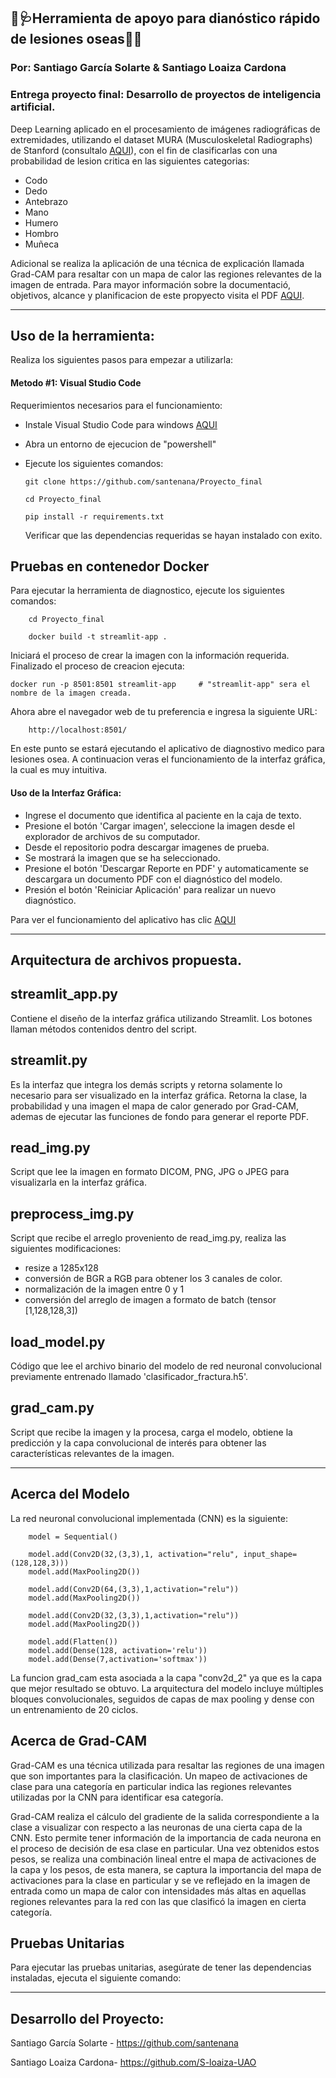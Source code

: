 ## 🚀🩺Herramienta de apoyo para dianóstico rápido de lesiones oseas🦴🧠
### Por: Santiago García Solarte & Santiago Loaiza Cardona
### Entrega proyecto final: Desarrollo de proyectos de inteligencia artificial.

Deep Learning aplicado en el procesamiento de imágenes radiográficas de extremidades, utilizando el dataset MURA (Musculoskeletal Radiographs) de Stanford (consultalo [AQUI](https://stanfordmlgroup.github.io/competitions/mura/)), con el fin de clasificarlas con una probabilidad de lesion critica en las siguientes categorias:

- Codo
- Dedo
- Antebrazo
- Mano
- Humero
- Hombro
- Muñeca

Adicional se realiza la aplicación de una técnica de explicación llamada Grad-CAM para resaltar con un mapa de calor las regiones relevantes de la imagen de entrada. Para mayor información sobre la documentació, objetivos, alcance y planificacion de este propyecto visita el PDF [AQUI](Proyecto_Deteccion_Anomalias_MURA.pdf).

---

## Uso de la herramienta:
Realiza los siguientes pasos para empezar a utilizarla:

#### Metodo #1: Visual Studio Code

Requerimientos necesarios para el funcionamiento:

- Instale Visual Studio Code para windows [AQUI](https://code.visualstudio.com/download) 
  
- Abra un entorno de ejecucion de "powershell"

- Ejecute los siguientes comandos:

      git clone https://github.com/santenana/Proyecto_final

      cd Proyecto_final

      pip install -r requirements.txt

    Verificar que las dependencias requeridas se hayan instalado con exito.

## Pruebas en contenedor Docker

Para ejecutar la herramienta de diagnostico, ejecute los siguientes comandos:

        cd Proyecto_final

        docker build -t streamlit-app .

Iniciará el proceso de crear la imagen con la información requerida. Finalizado el proceso de creacion ejecuta:

    docker run -p 8501:8501 streamlit-app     # "streamlit-app" sera el nombre de la imagen creada.

Ahora abre el navegador web de tu preferencia e ingresa la siguiente URL:

        http://localhost:8501/

En este punto se estará ejecutando el aplicativo de diagnostivo medico para lesiones osea. A continuacion veras el funcionamiento de la interfaz gráfica, la cual es muy intuitiva.

#### Uso de la Interfaz Gráfica:

- Ingrese el documento que identifica al paciente en la caja de texto.
- Presione el botón 'Cargar imagen', seleccione la imagen desde el explorador de archivos de su computador.
- Desde el repositorio podra descargar imagenes de prueba.
- Se mostrará la imagen que se ha seleccionado.
- Presione el botón 'Descargar Reporte en PDF' y automaticamente se descargara un documento PDF con el diagnóstico del modelo.
- Presión el botón 'Reiniciar Aplicación' para realizar un nuevo diagnóstico.

Para ver el funcionamiento del aplicativo has clic [AQUI](Video_muestra/streamlit.mp4)

---

## Arquitectura de archivos propuesta.
## streamlit_app.py

Contiene el diseño de la interfaz gráfica utilizando Streamlit. Los botones llaman métodos contenidos dentro del script.

## streamlit.py

Es la interfaz que integra los demás scripts y retorna solamente lo necesario para ser visualizado en la interfaz gráfica.
Retorna la clase, la probabilidad y una imagen el mapa de calor generado por Grad-CAM, ademas de ejecutar las funciones de fondo para generar el reporte PDF.

## read_img.py

Script que lee la imagen en formato DICOM, PNG, JPG o JPEG para visualizarla en la interfaz gráfica.

## preprocess_img.py

Script que recibe el arreglo proveniento de read_img.py, realiza las siguientes modificaciones:

- resize a 1285x128
- conversión de BGR a RGB para obtener los 3 canales de color.
- normalización de la imagen entre 0 y 1
- conversión del arreglo de imagen a formato de batch (tensor [1,128,128,3])

## load_model.py

Código que lee el archivo binario del modelo de red neuronal convolucional previamente entrenado llamado 'clasificador_fractura.h5'.

## grad_cam.py

Script que recibe la imagen y la procesa, carga el modelo, obtiene la predicción y la capa convolucional de interés para obtener las características relevantes de la imagen.

---

## Acerca del Modelo

La red neuronal convolucional implementada (CNN) es la siguiente:

        model = Sequential()

        model.add(Conv2D(32,(3,3),1, activation="relu", input_shape=(128,128,3)))
        model.add(MaxPooling2D())

        model.add(Conv2D(64,(3,3),1,activation="relu"))
        model.add(MaxPooling2D())

        model.add(Conv2D(32,(3,3),1,activation="relu"))
        model.add(MaxPooling2D())

        model.add(Flatten())    
        model.add(Dense(128, activation='relu'))
        model.add(Dense(7,activation='softmax'))

 La funcion grad_cam esta asociada a la capa "conv2d_2" ya que es la capa que mejor resultado se obtuvo. La arquitectura del modelo incluye múltiples bloques convolucionales, seguidos de capas de max pooling y dense con un entrenamiento de 20 ciclos.


## Acerca de Grad-CAM

Grad-CAM es una técnica utilizada para resaltar las regiones de una imagen que son importantes para la clasificación. Un mapeo de activaciones de clase para una categoría en particular indica las regiones relevantes utilizadas por la CNN para identificar esa categoría.

Grad-CAM realiza el cálculo del gradiente de la salida correspondiente a la clase a visualizar con respecto a las neuronas de una cierta capa de la CNN. Esto permite tener información de la importancia de cada neurona en el proceso de decisión de esa clase en particular. Una vez obtenidos estos pesos, se realiza una combinación lineal entre el mapa de activaciones de la capa y los pesos, de esta manera, se captura la importancia del mapa de activaciones para la clase en particular y se ve reflejado en la imagen de entrada como un mapa de calor con intensidades más altas en aquellas regiones relevantes para la red con las que clasificó la imagen en cierta categoría.

## Pruebas Unitarias

Para ejecutar las pruebas unitarias, asegúrate de tener las dependencias instaladas, ejecuta el siguiente comando:


---

## Desarrollo del Proyecto:
Santiago García Solarte - https://github.com/santenana

Santiago Loaiza Cardona- https://github.com/S-loaiza-UAO
